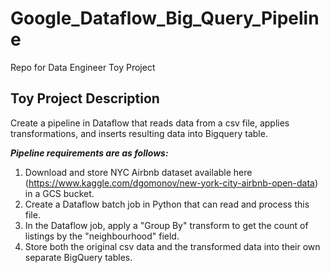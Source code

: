 # Google_Dataflow_Big_Query_Pipeline
Repo for Data Engineer Toy Project

## Toy Project Description

Create a pipeline in Dataflow that reads data from a csv file, applies transformations, and inserts resulting data into Bigquery table. 

___Pipeline requirements are as follows:___

1.  Download and store NYC Airbnb dataset available here (https://www.kaggle.com/dgomonov/new-york-city-airbnb-open-data) in a GCS bucket.
2.  Create a Dataflow batch job in Python that can read and process this file.
3.  In the Dataflow job, apply a "Group By" transform to get the count of listings by the "neighbourhood" field.
4.  Store both the original csv data and the transformed data into their own separate BigQuery tables.

